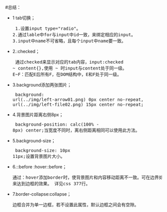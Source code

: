 #总结：
* 1    tab切换；<br/><pre>
  1.设置input type="radio"。
  2.通过lable中for与input中id一致，来绑定相应的input。
  3.input中name不可省略，且每个input中name要一致。
* 2.:checked；<br/><pre>
  通过checked来显示对应的tab内容，input:checked ~ content{},使用 ~ 时input与content处于同一级。
  E~F：匹配E后所有F，在DOM结构中，E和F处于同一级。
* 3.background添加两张图片；<br/><pre>
  background: url(../img/left-arrow01.png) 0px center no-repeat,
                url(../img/left-file02.png) 15px center no-repeat;
* 4.背景图片距离右侧8px；<br/><pre>
  background-position: calc(100% - 8px) center;当宽度不同时，离右侧距离相同可以使用此方法。
* 5.background-size；<br/><pre>
  background-size: 10px 11px;设置背景图片大小。
* 6.::before :hover::before；<br/><pre>
  通过：hover添加border时，使背景图片和内容移动距离不一致。可在边界处添加::before，通过设置::before的样式，
来达到边框的效果。 详见css 377行。
* 7.border-collapse:collapse；<br/><pre>
  边框合并为单一边框，若不设置此属性，默认边框之间会有空隙。
